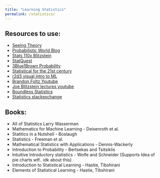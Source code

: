 ```yaml
---
title: "Learning Statistics"
permalink: /statistics/
---
```

<!-- Here we start our quest to understand statistics
-->

## Resources to use:
- [Seeing Theory](https://seeing-theory.brown.edu/basic-probability/index.html)
- [Probabilistic World Blog](https://www.probabilisticworld.com/what-is-probability/)
- [Stats 110x Blitzstein](https://courses.edx.org/courses/course-v1:HarvardX+STAT110x+3T2019/course/)
- [StatQuest](https://statquest.org/video-index/)
- [3Blue1Brown Probability](https://www.youtube.com/watch?v=HZGCoVF3YvM)
- [Statistical for the 21st century](https://statsthinking21.org/)
- [r2d3 visual intro to ML](http://www.r2d3.us/)
- [Brandon Foltz Youtube](http://www.bcfoltz.com/blog/stats-101/)
- [Joe Blitzstein lectures youtube](https://www.youtube.com/watch?v=KbB0FjPg0mw&list=PL2SOU6wwxB0uwwH80KTQ6ht66KWxbzTIo)
- [Boundless Statistics](https://courses.lumenlearning.com/boundless-statistics/)
- [Statistics stackexchange](https://stats.stackexchange.com/)

## Books:
- All of Statistics Larry Wasserman
- Mathematics for Machine Learning - Deisenroth et al.
- Statitics in a Nutshell - Boslaugh
- Statistics - Freeman et al.
- Mathematical Statistics with Applications - Dennis-Wackerly
- Introduction to Probability - Bertsekas and Tsitsiklis
- Intuitive Introductory statistics - Wolfe and Schneider (Supports Idea of pie charts wtf.. idk about this)
- Introduction to Statistical Learning - Hastie, Tibshirani
- Elements of Statistical Learning - Hastie, Tibshirani
